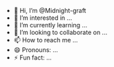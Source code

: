 - 👋 Hi, I’m @Midnight-graft
- 👀 I’m interested in ...
- 🌱 I’m currently learning ...
- 💞️ I’m looking to collaborate on ...
- 📫 How to reach me ...
- 😄 Pronouns: ...
- ⚡ Fun fact: ...

<!---
Midnight-graft/Midnight-graft is a ✨ special ✨ repository because its `README.md` (this file) appears on your GitHub profile.
You can click the Preview link to take a look at your changes.
--->
